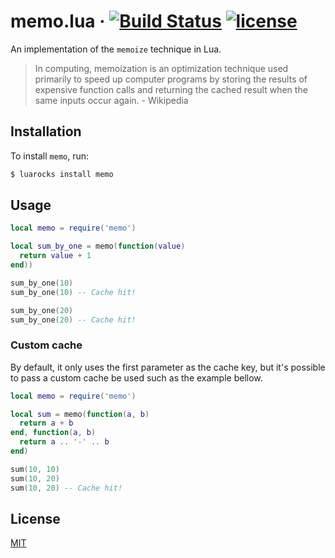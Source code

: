 # memo.lua &middot; [![Build Status](https://travis-ci.org/EvandroLG/memo.lua.svg?branch=master)](https://travis-ci.org/EvandroLG/memo.lua) [![license](https://badgen.now.sh/badge/license/MIT)](./LICENSE)
An implementation of the `memoize` technique in Lua.

> In computing, memoization is an optimization technique used primarily to speed up computer programs by storing the results of expensive function calls and returning the cached result when the same inputs occur again. - Wikipedia

## Installation
To install `memo`, run:

```sh
$ luarocks install memo
```

## Usage
```lua
local memo = require('memo')

local sum_by_one = memo(function(value)
  return value + 1
end))

sum_by_one(10)
sum_by_one(10) -- Cache hit!

sum_by_one(20)
sum_by_one(20) -- Cache hit!
```

### Custom cache
By default, it only uses the first parameter as the cache key, but it's possible to pass a custom cache be used such as the example bellow.

```lua
local memo = require('memo')

local sum = memo(function(a, b)
  return a + b
end, function(a, b)
  return a .. '-' .. b
end)

sum(10, 10)
sum(10, 20)
sum(10, 20) -- Cache hit!
```

## License
[MIT](./LICENSE)
